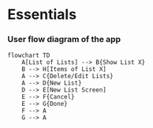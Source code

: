 # Essentials
### User flow diagram of the app

```mermaid
flowchart TD
    A[List of Lists] --> B{Show List X}
    B --> H[Items of List X]
    A --> C{Delete/Edit Lists}
    A --> D{New List}
    D --> E[New List Screen]
    E --> F{Cancel}
    E --> G{Done}
    F --> A
    G --> A
```

